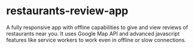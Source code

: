 # restaurants-review-app
A fully responsive app with offline capabilities to give and view reviews of restaurants near you. It uses Google Map API and advanced javascript features like service workers to work even in offline or slow connections.
